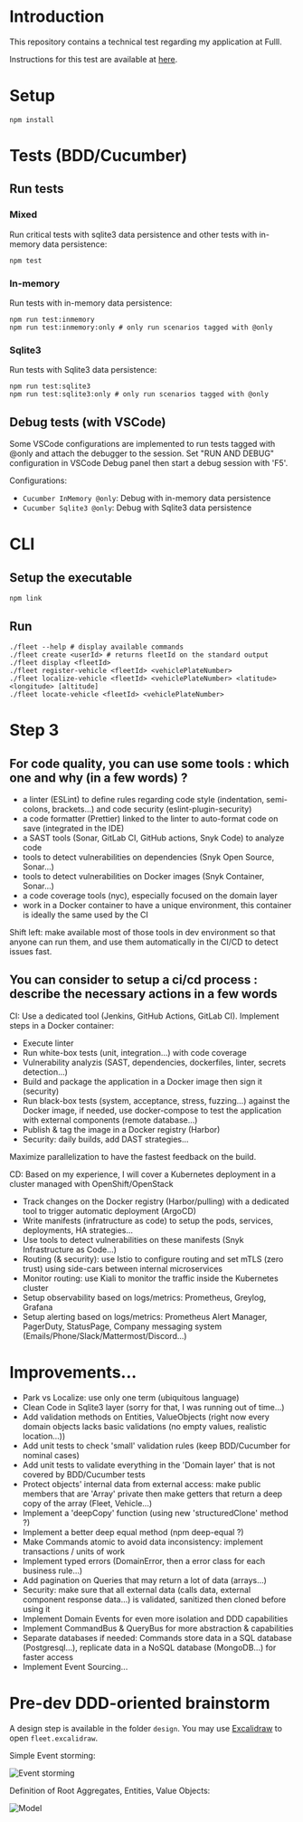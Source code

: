 # Introduction

This repository contains a technical test regarding my application at Fulll.

Instructions for this test are available at [here](https://github.com/fulll/hiring/blob/master/Backend/ddd-and-cqrs-intermediare-senior.md).

# Setup

```
npm install
```

# Tests (BDD/Cucumber)

## Run tests

### Mixed

Run critical tests with sqlite3 data persistence and other tests with in-memory data persistence:

```
npm test
```

### In-memory

Run tests with in-memory data persistence:

```
npm run test:inmemory
npm run test:inmemory:only # only run scenarios tagged with @only
```

### Sqlite3

Run tests with Sqlite3 data persistence:

```
npm run test:sqlite3
npm run test:sqlite3:only # only run scenarios tagged with @only
```

## Debug tests (with VSCode)

Some VSCode configurations are implemented to run tests tagged with @only and attach the debugger to the session.
Set "RUN AND DEBUG" configuration in VSCode Debug panel then start a debug session with 'F5'.

Configurations:

- `Cucumber InMemory @only`: Debug with in-memory data persistence
- `Cucumber Sqlite3 @only`: Debug with Sqlite3 data persistence

# CLI

## Setup the executable

```
npm link
```

## Run

```
./fleet --help # display available commands
./fleet create <userId> # returns fleetId on the standard output
./fleet display <fleetId>
./fleet register-vehicle <fleetId> <vehiclePlateNumber>
./fleet localize-vehicle <fleetId> <vehiclePlateNumber> <latitude> <longitude> [altitude]
./fleet locate-vehicle <fleetId> <vehiclePlateNumber>
```

# Step 3

## For code quality, you can use some tools : which one and why (in a few words) ?

- a linter (ESLint) to define rules regarding code style (indentation, semi-colons, brackets...) and code security (eslint-plugin-security)
- a code formatter (Prettier) linked to the linter to auto-format code on save (integrated in the IDE)
- a SAST tools (Sonar, GitLab CI, GitHub actions, Snyk Code) to analyze code
- tools to detect vulnerabilities on dependencies (Snyk Open Source, Sonar...)
- tools to detect vulnerabilities on Docker images (Snyk Container, Sonar...)
- a code coverage tools (nyc), especially focused on the domain layer
- work in a Docker container to have a unique environment, this container is ideally the same used by the CI

Shift left: make available most of those tools in dev environment so that anyone can run them, and use them automatically in the CI/CD to detect issues fast.

## You can consider to setup a ci/cd process : describe the necessary actions in a few words

CI: Use a dedicated tool (Jenkins, GitHub Actions, GitLab CI). Implement steps in a Docker container:

- Execute linter
- Run white-box tests (unit, integration...) with code coverage
- Vulnerability analyzis (SAST, dependencies, dockerfiles, linter, secrets detection...)
- Build and package the application in a Docker image then sign it (security)
- Run black-box tests (system, acceptance, stress, fuzzing...) against the Docker image, if needed, use docker-compose to test the application with external components (remote database...)
- Publish & tag the image in a Docker registry (Harbor)
- Security: daily builds, add DAST strategies...

Maximize parallelization to have the fastest feedback on the build.

CD: Based on my experience, I will cover a Kubernetes deployment in a cluster managed with OpenShift/OpenStack

- Track changes on the Docker registry (Harbor/pulling) with a dedicated tool to trigger automatic deployment (ArgoCD)
- Write manifests (infratructure as code) to setup the pods, services, deployments, HA strategies...
- Use tools to detect vulnerabilities on these manifests (Snyk Infrastructure as Code...)
- Routing (& security): use Istio to configure routing and set mTLS (zero trust) using side-cars between internal microservices
- Monitor routing: use Kiali to monitor the traffic inside the Kubernetes cluster
- Setup observability based on logs/metrics: Prometheus, Greylog, Grafana
- Setup alerting based on logs/metrics: Prometheus Alert Manager, PagerDuty, StatusPage, Company messaging system (Emails/Phone/Slack/Mattermost/Discord...)

# Improvements...

- Park vs Localize: use only one term (ubiquitous language)
- Clean Code in Sqlite3 layer (sorry for that, I was running out of time...)
- Add validation methods on Entities, ValueObjects (right now every domain objects lacks basic validations (no empty values, realistic location...))
- Add unit tests to check 'small' validation rules (keep BDD/Cucumber for nominal cases)
- Add unit tests to validate everything in the 'Domain layer' that is not covered by BDD/Cucumber tests
- Protect objects' internal data from external access: make public members that are 'Array' private then make getters that return a deep copy of the array (Fleet, Vehicle...)
- Implement a 'deepCopy' function (using new 'structuredClone' method ?)
- Implement a better deep equal method (npm deep-equal ?)
- Make Commands atomic to avoid data inconsistency: implement transactions / units of work
- Implement typed errors (DomainError, then a error class for each business rule...)
- Add pagination on Queries that may return a lot of data (arrays...)
- Security: make sure that all external data (calls data, external component response data...) is validated, sanitized then cloned before using it
- Implement Domain Events for even more isolation and DDD capabilities
- Implement CommandBus & QueryBus for more abstraction & capabilities
- Separate databases if needed: Commands store data in a SQL database (Postgresql...), replicate data in a NoSQL database (MongoDB...) for faster access
- Implement Event Sourcing...

# Pre-dev DDD-oriented brainstorm

A design step is available in the folder `design`. You may use [Excalidraw](https://excalidraw.com/) to open `fleet.excalidraw`.

Simple Event storming:

![](./design/EventStorming.png "Event storming")

Definition of Root Aggregates, Entities, Value Objects:

![](./design/Model.png "Model")
